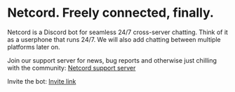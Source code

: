 # Netcord. Freely connected, finally.
Netcord is a Discord bot for seamless 24/7 cross-server chatting. Think of it as a userphone that runs 24/7.
We will also add chatting between multiple platforms later on.

Join our support server for news, bug reports and otherwise just chilling with the community: [Netcord support server](https://discord.gg/Td3NqqQbPX)

Invite the bot: [Invite link](https://discord.com/oauth2/authorize?client_id=1213582843981070486&permissions=412317248512&scope=applications.commands+bot)
